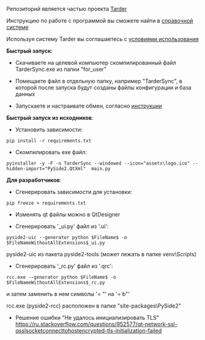 Репозиторий является частью проекта [Tarder](https://tarder.ru)

Инструкцию по работе с программой вы сможете найти в [справочной системе](https://tarder.ru/info/business/avtomaticheskoe-obnovlenie-dannyh)

Используя систему Tarder вы соглашаетесь с [условиями использования](https://tarder.ru/info/general/terms-of-use)


**Быстрый запуск**:

- Скачиваете на целевой компьютер скомпилированный файл TarderSync.exe из папки "for_user"

- Помещаете файл в отдельную папку, например "TarderSync", в которой после запуска будут созданы файлы конфигурации и база данных

- Запускаете и настраивате обмен, согласно [инструкции](https://tarder.ru/info/business/avtomaticheskoe-obnovlenie-dannyh)

**Быстрый запуск из исходников**:

 - Установить зависимости:
 
 `pip install -r requirements.txt`

 - Скомпилировать exe файл:
 
 `pyinstaller -y -F -n TarderSync --windowed --icon="assets\logo.ico" --hidden-import="PySide2.QtXml"  main.py`


**Для разработчиков**:

- Сгенерировать зависимости для установки:

`pip freeze > requirements.txt`

- Изменять qt файлы можно в QtDesigner

- Сгенерировать '_ui.py' файл из '.ui':

`pyside2-uic --generator python $FileName$ -o $FileNameWithoutAllExtensions$_ui.py`

pyside2-uic из пакета pyside2-tools (может лежать в папке venv\Scripts)
 
- Сгенерировать '_rc.py' файл из '.qrc':

`rcc.exe --generator python $FileName$ -o $FileNameWithoutAllExtensions$_rc.py`

и затем заменить в нем символы '= "' на '= b"'

 rcc.exe (pyside2-rcc) расположен в папке "site-packages\PySide2"
 
- Решение ошибки "Не удалось инициализировать TLS" https://ru.stackoverflow.com/questions/952577/qt-network-ssl-qsslsocketconnecttohostencrypted-tls-initialization-failed
 
 